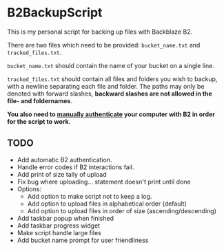 # B2BackupScript

This is my personal script for backing up files with Backblaze B2.

There are two files which need to be provided: `bucket_name.txt` and `tracked_files.txt`.

`bucket_name.txt` should contain the name of your bucket on a single line.

`tracked_files.txt` should contain all files and folders you wish to backup, with a newline separating each file and folder. The paths may only be denoted with forward slashes, **backward slashes are not allowed in the file- and foldernames**.

**You also need to [manually authenticate](https://www.backblaze.com/b2/docs/b2_authorize_account.html) your computer with B2 in order for the script to work.**

## TODO

- Add automatic B2 authentication.
- Handle error codes if B2 interactions fail.
- Add print of size tally of upload
- Fix bug where uploading... statement doesn't print until done
- Options:
  - Add option to make script not to keep a log.
  - Add option to upload files in alphabetical order (default)
  - Add option to upload files in order of size (ascending/descending)
- Add taskbar popup when finished
- Add taskbar progress widget
- Make script handle large files
- Add bucket name prompt for user friendliness